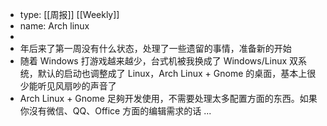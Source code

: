 - type: [[周报]] [[Weekly]]
- name: Arch linux
-
- 年后来了第一周没有什么状态，处理了一些遗留的事情，准备新的开始
- 随着 Windows 打游戏越来越少，台式机被我换成了 Windows/Linux 双系统，默认的启动也调整成了 Linux，Arch Linux + Gnome 的桌面，基本上很少能听见风扇吵的声音了
- Arch Linux + Gnome 足夠开发使用，不需要处理太多配置方面的东西。如果你沒有微信、QQ、Office 方面的编辑需求的话 ...